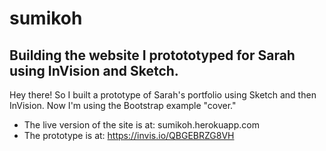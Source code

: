 # sumikoh

## Building the website I protototyped for Sarah using InVision and Sketch. 

Hey there! So I built a prototype of Sarah's portfolio using Sketch and then InVision. Now I'm using the Bootstrap example "cover." 

- The live version of the site is at: sumikoh.herokuapp.com
- The prototype is at: https://invis.io/QBGEBRZG8VH
